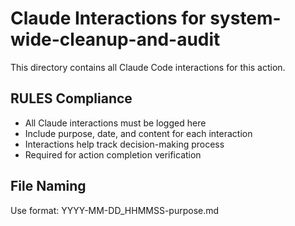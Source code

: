 # Claude Interactions for system-wide-cleanup-and-audit

This directory contains all Claude Code interactions for this action.

## RULES Compliance

- All Claude interactions must be logged here
- Include purpose, date, and content for each interaction
- Interactions help track decision-making process
- Required for action completion verification

## File Naming

Use format: YYYY-MM-DD_HHMMSS-purpose.md

